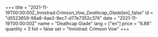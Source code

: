 +++
title = "2021-11-19T00:00:00Z_Innistrad:_Crimson_Vow_Deathcap_Glade_[en]_false"
id = "d5523659-98a8-4ae2-9ec7-d77e7352c374"
date = "2021-11-19T00:00:00Z"
name = "Deathcap Glade"
lang = ["en"]
price = "6.88"
quantity = 3
foil = false
set = "Innistrad: Crimson Vow"
+++
